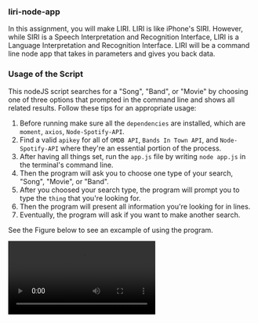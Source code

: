 ### liri-node-app
In this assignment, you will make LIRI. LIRI is like iPhone's SIRI. However, while SIRI is a Speech Interpretation and Recognition Interface, LIRI is a Language Interpretation and Recognition Interface. LIRI will be a command line node app that takes in parameters and gives you back data.

### Usage of the Script
This nodeJS script searches for a "Song", "Band", or "Movie" by choosing one of three options that prompted in the command line and shows all related results. Follow these tips for an appropriate usage:  
  1. Before running make sure all the `dependencies` are installed, which are `moment`, `axios`, `Node-Spotify-API`.
  2. Find a valid `apikey` for all of `OMDB API`, `Bands In Town API`, and `Node-Spotify-API` where they're an essential portion of the process.  
  3. After having all things set, run the `app.js` file by writing `node app.js` in the terminal's command line.
  4. Then the program will ask you to choose one type of your search, "Song", "Movie", or "Band".
  5. After you choosed your search type, the program will prompt you to type the `thing` that you're looking for.
  6. Then the program will present all information you're looking for in lines.
  7. Eventually, the program will ask if you want to make another search.
  
See the Figure below to see an excample of using the program.

![CLI App Example](./Example.mp4)